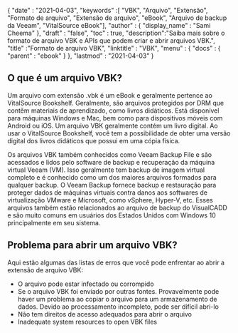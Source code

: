 {
  "date" : "2021-04-03",
  "keywords" :[ "VBK", "Arquivo", "Extensão", "Formato de arquivo", "Extensão de arquivo", "eBook", "Arquivo de backup da Veeam", "VitalSource eBook"],
  "author" : {
    "display_name" : "Sami Cheema"
},
  "draft" : "false",
  "toc" : true,
  "description":"Saiba mais sobre o formato de arquivo VBK e APIs que podem criar e abrir arquivos VBK.",
  "title" :"Formato de arquivo VBK",
  "linktitle" : "VBK",
  "menu" : {
    "docs" : {
      "parent" : "ebook"
}
},
  "lastmod" : "2021-04-03"
}

## O que é um arquivo VBK? ##

Um arquivo com extensão .vbk é um eBook e geralmente pertence ao VitalSource Bookshelf. Geralmente, são arquivos protegidos por DRM que contêm materiais de aprendizado, como livros didáticos. Está disponível para máquinas Windows e Mac, bem como para dispositivos móveis com Android ou iOS. Um arquivo VBK geralmente contém um livro digital. Ao usar o VitalSource Bookshelf, você tem a possibilidade de obter uma versão digital dos livros didáticos que possui em uma cópia física.

Os arquivos VBK também conhecidos como Veeam Backup File e são acessados e lidos pelo software de backup e recuperação da máquina virtual Veeam (VM). Isso geralmente tem backup de imagem virtual completo e é conhecido como um dos maiores arquivos formados para qualquer backup. O Veeam Backup fornece backup e restauração para proteger dados de máquinas virtuais contra danos aos softwares de virtualização VMware e Microsoft, como vSphere, Hyper-V, etc. Esses arquivos também estão relacionados ao arquivo de backup do VisualCADD e são muito comuns em usuários dos Estados Unidos com Windows 10 principalmente em seu sistema.

## Problema para abrir um arquivo VBK? ##

Aqui estão algumas das listas de erros que você pode enfrentar ao abrir a extensão de arquivo VBK:

* O arquivo pode estar infectado ou corrompido
* Se o arquivo VBK foi enviado por outras fontes. Provavelmente pode haver um problema ao copiar o arquivo para um armazenamento de dados. Devido ao processamento incompleto, pode ser difícil abri-lo
* Não tem direitos de acesso adequados para abrir o arquivo
 *	Inadequate system resources to open VBK files
